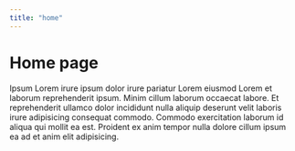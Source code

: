 ```yaml
---
title: "home"
---
```


# Home page

Ipsum Lorem irure ipsum dolor irure pariatur Lorem eiusmod Lorem et laborum reprehenderit ipsum. Minim cillum laborum occaecat labore. Et reprehenderit ullamco dolor incididunt nulla aliquip deserunt velit laboris irure adipisicing consequat commodo. Commodo exercitation laborum id aliqua qui mollit ea est. Proident ex anim tempor nulla dolore cillum ipsum ea ad et anim elit adipisicing.